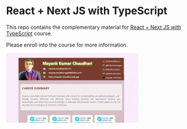 # React + Next JS with TypeScript

This repo contains the complementary material for [React + Next JS with TypeScript](https://www.udemy.com/course/react-and-next-js-with-typescript/?referralCode=7202184A1E57C3DCA8B2) course.

Please enroll into the course for more information.

![Sricky Section Header](https://github.com/mayank1513/sticky-section-header/blob/master/sticky-section-header.gif?raw=true)
